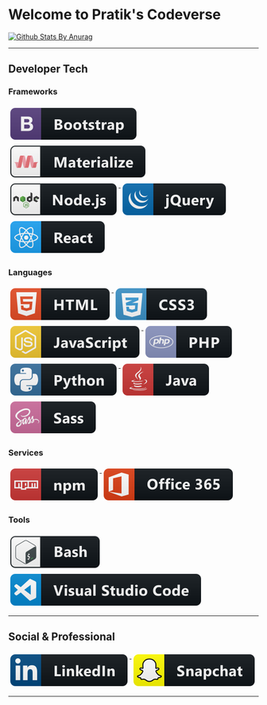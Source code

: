 # Welcome to Pratik's Codeverse

[![Github Stats By Anurag](https://github-readme-stats.vercel.app/api?username=iampratiktandel&show_icons=true&title_color=fff&icon_color=79ff97&text_color=9f9f9f&bg_color=151515)](https://github.com/anuraghazra/github-readme-stats)

---

## Developer Tech

### Frameworks 

<p align="left">
  <a href="#">
    <img src="svg/dev/frameworks/bootstrap.svg" alt="bootstrap" style="vertical-align:top; margin:6px 4px">
  </a>
  
  <a href="#">
    <img src="svg/dev/frameworks/materialize.svg" alt="materialize" style="vertical-align:top; margin:6px 4px">
  </a>
  
  <a href="#">
    <img src="svg/dev/frameworks/nodejs.svg" alt="nodejs" style="vertical-align:top; margin:6px 4px">
  </a>
  
  <a href="#">
    <img src="svg/dev/frameworks/jquery.svg" alt="jquery" style="vertical-align:top; margin:6px 4px">
  </a>
  
  <a href="#">
    <img src="./svg/dev/frameworks/react.svg" alt="react" style="vertical-align:top; margin:6px 4px">
  </a>  
</p>

### Languages 

<p align="left">
  <a href="#">
    <img src="./svg/dev/languages/html.svg" alt="html" style="vertical-align:top; margin:6px 4px">
  </a>    
  
  <a href="#">
    <img src="svg/dev/languages/css3.svg" alt="css3" style="vertical-align:top; margin:6px 4px">
  </a>
  
  <a href="#">
    <img src="./svg/dev/languages/js.svg" alt="js" style="vertical-align:top; margin:6px 4px">
  </a>  

  <a href="#">
    <img src="./svg/dev/languages/php.svg" alt="php" style="vertical-align:top; margin:6px 4px">
  </a>  

  <a href="#">
    <img src="./svg/dev/languages/python.svg" alt="python" style="vertical-align:top; margin:6px 4px">
  </a>  

  <a href="#">
    <img src="./svg/dev/languages/java.svg" alt="java" style="vertical-align:top; margin:6px 4px">
  </a>
  
  <a href="#">
    <img src="svg/dev/languages/sass.svg" alt="sass" style="vertical-align:top; margin:6px 4px">
  </a>
</p>

### Services 
<p align="left">
  <a href="#">
    <img src="./svg/dev/services/npm.svg" alt="npm" style="vertical-align:top; margin:6px 4px">
  </a> 

  <a href="#">
    <img src="./svg/dev/services/office_365.svg" alt="office 365" style="vertical-align:top; margin:6px 4px">
  </a> 
</p>

### Tools  
<p align="left">
  <a href="#">
    <img src="./svg/dev/tools/bash.svg" alt="bash" style="vertical-align:top; margin:6px 4px">
  </a> 
  
  <a href="#">
    <img src="./svg/dev/tools/visualstudio_code.svg" alt="visualstudio_code" style="vertical-align:top; margin:6px 4px">
  </a>
</p>

---

## Social & Professional
<p align="left">
 
  <a href="https://www.linkedin.com/in/iampratiktandel/">
    <img src="./svg/social/linkedin.svg" alt="linkedin" style="vertical-align:top; margin:6px 4px">
  </a>  
 
  <a href="https://www.snapchat.com/add/ptandel1998">
    <img src="./svg/social/snapchat.svg" alt="snapchat" style="vertical-align:top; margin:6px 4px">
  </a>  
</p>
 
---

<!--
**iampratiktandel/iampratiktandel** is a ✨ _special_ ✨ repository because its `README.md` (this file) appears on your GitHub profile.

Here are some ideas to get you started:

- 🔭 I’m currently working on ...
- 🌱 I’m currently learning ...
- 👯 I’m looking to collaborate on ...
- 🤔 I’m looking for help with ...
- 💬 Ask me about ...
- 📫 How to reach me: ...
- 😄 Pronouns: ...
- ⚡ Fun fact: ...
-->
